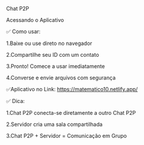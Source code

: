 Chat P2P

Acessando o Aplicativo

✅ Como usar:

1.Baixe ou use direto no navegador

2.Compartilhe seu ID com um contato

3.Pronto! Comece a usar imediatamente

4.Converse e envie arquivos com segurança

✅Aplicativo no Link: https://matematico10.netlify.app/

✅ Dica:

1.Chat P2P conecta-se diretamente a outro Chat P2P

2.Servidor cria uma sala compartilhada

3.Chat P2P + Servidor = Comunicação em Grupo
